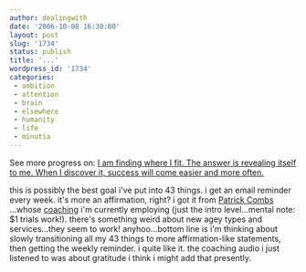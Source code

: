 ```yaml
---
author: dealingwith
date: '2006-10-08 16:30:00'
layout: post
slug: '1734'
status: publish
title: '...'
wordpress_id: '1734'
categories:
 - ambition
 - attention
 - brain
 - elsewhere
 - humanity
 - life
 - minutia
---
```


See more progress on: [I am finding where I fit. The answer is revealing
itself to me. When I discover it, success will come easier and more often.][1]

this is possibly the best goal i've put into 43 things. i get an email
reminder every week. it's more an affirmation, right? i got it from [Patrick
Combs][2] ...whose [coaching][3] i'm currently employing (just the intro
level…mental note: $1 trials work!). there's something weird about new agey
types and services…they seem to work! anyhoo…bottom line is i'm thinking about
slowly transitioning all my 43 things to more affirmation-like statements,
then getting the weekly reminder. i quite like it. the coaching audio i just
listened to was about gratitude i think i might add that presently.

   [1]: http://www.43things.com/people/progress/dealingwith?on=4816379

   [2]: http://www.goodthink.com/

   [3]: http://www.goodthink.com/store/coaching.cfm

